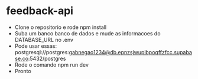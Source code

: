 # feedback-api
- Clone o repositorio e rode npm install
- Suba um banco banco de dados e mude as informacoes do DATABASE_URL no .env
- Pode usar essas: postgresql://postgres:gabnegao1234@db.epnzsjwupibpoqffzfcc.supabase.co:5432/postgres
- Rode o comando npm run dev
- Pronto